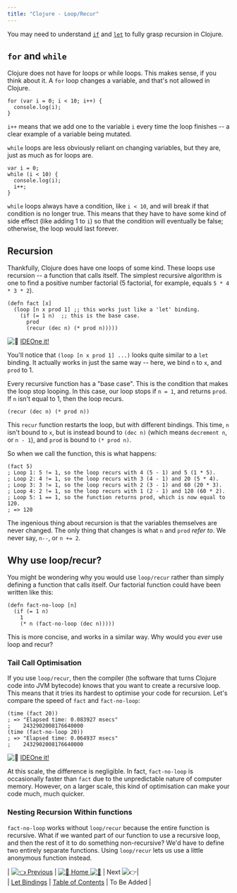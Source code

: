 ```yaml
---
title: "Clojure - Loop/Recur"
---
```


You may need to understand [`if`](//forum.freecodecamp.com/t/clojure-conditionals/18412) and [`let`](//forum.freecodecamp.com/t/clojure-create-local-variables-with-let/18415) to fully grasp recursion in Clojure.

## `for` and `while`

Clojure does not have for loops or while loops. This makes sense, if you think about it. A `for` loop changes a variable, and that's not allowed in Clojure.

    for (var i = 0; i < 10; i++) {
      console.log(i);
    }

`i++` means that we add one to the variable `i` every time the loop finishes -- a clear example of a variable being mutated.

`while` loops are less obviously reliant on changing variables, but they are, just as much as for loops are.

    var i = 0;
    while (i < 10) {
      console.log(i);
      i++;
    }

`while` loops always have a condition, like `i < 10`, and will break if that condition is no longer true. This means that they have to have some kind of side effect (like adding 1 to `i`) so that the condition will eventually be false; otherwise, the loop would last forever.

## Recursion

Thankfully, Clojure does have one loops of some kind. These loops use recursion -- a function that calls itself. The simplest recursive algorithm is one to find a positive number factorial (5 factorial, for example, equals `5 * 4 * 3 * 2`).

    (defn fact [x]
      (loop [n x prod 1] ;; this works just like a 'let' binding.
        (if (= 1 n)  ;; this is the base case.
          prod
          (recur (dec n) (* prod n)))))

![:rocket:](//forum.freecodecamp.com/images/emoji/emoji_one/rocket.png?v=2 ":rocket:") [IDEOne it!](https://ideone.com/3iP3tI)

You'll notice that `(loop [n x prod 1] ...)` looks quite similar to a `let` binding. It actually works in just the same way -- here, we bind `n` to `x`, and `prod` to 1.

Every recursive function has a "base case". This is the condition that makes the loop stop looping. In this case, our loop stops if `n = 1`, and returns `prod`. If `n` isn't equal to 1, then the loop recurs.

    (recur (dec n) (* prod n))

This `recur` function restarts the loop, but with different bindings. This time, `n` isn't bound to `x`, but is instead bound to `(dec n)` (which means `decrement n`, or `n - 1`), and `prod` is bound to `(* prod n)`.

So when we call the function, this is what happens:

    (fact 5)
    ; Loop 1: 5 != 1, so the loop recurs with 4 (5 - 1) and 5 (1 * 5).
    ; Loop 2: 4 != 1, so the loop recurs with 3 (4 - 1) and 20 (5 * 4).
    ; Loop 3: 3 != 1, so the loop recurs with 2 (3 - 1) and 60 (20 * 3).
    ; Loop 4: 2 != 1, so the loop recurs with 1 (2 - 1) and 120 (60 * 2).
    ; Loop 5: 1 == 1, so the function returns prod, which is now equal to 120.
    ; => 120

The ingenious thing about recursion is that the variables themselves are never changed. The only thing that changes is what `n` and `prod` _refer to_. We never say, `n--`, or `n += 2`.

## Why use loop/recur?

You might be wondering why you would use `loop/recur` rather than simply defining a function that calls itself. Our factorial function could have been written like this:

    (defn fact-no-loop [n]
      (if (= 1 n)
        1
        (* n (fact-no-loop (dec n)))))

This is more concise, and works in a similar way. Why would you _ever_ use loop and recur?

### Tail Call Optimisation

If you use `loop/recur`, then the compiler (the software that turns Clojure code into JVM bytecode) knows that you want to create a recursive loop. This means that it tries its hardest to optimise your code for recursion. Let's compare the speed of `fact` and `fact-no-loop`:

    (time (fact 20))
    ; => "Elapsed time: 0.083927 msecs"
    ;    2432902008176640000
    (time (fact-no-loop 20))
    ; => "Elapsed time: 0.064937 msecs"
    ;    2432902008176640000

![:rocket:](//forum.freecodecamp.com/images/emoji/emoji_one/rocket.png?v=2 ":rocket:") [IDEOne it!](https://ideone.com/tpC0Xo)

At this scale, the difference is negligible. In fact, `fact-no-loop` is occasionally faster than `fact` due to the unpredictable nature of computer memory. However, on a larger scale, this kind of optimisation can make your code much, much quicker.

### Nesting Recursion Within functions

`fact-no-loop` works without `loop/recur` because the entire function is recursive. What if we wanted part of our function to use a recursive loop, and then the rest of it to do something non-recursive? We'd have to define two entirely separate functions. Using `loop/recur` lets us use a little anonymous function instead.

| [![:point_left:](//forum.freecodecamp.com/images/emoji/emoji_one/point_left.png?v=2 ":point_left:") Previous](//forum.freecodecamp.com/t/clojure-create-local-variables-with-let/18415) | [![:book:](//forum.freecodecamp.com/images/emoji/emoji_one/book.png?v=2 ":book:") Home ![:book:](//forum.freecodecamp.com/images/emoji/emoji_one/book.png?v=2 ":book:")](//forum.freecodecamp.com/t/clojure-resources/18422) | Next ![:point_right:](//forum.freecodecamp.com/images/emoji/emoji_one/point_right.png?v=2 ":point_right:")|  
| [Let Bindings](//forum.freecodecamp.com/t/clojure-create-local-variables-with-let/18415) | [Table of Contents](//forum.freecodecamp.com/t/clojure-resources/18422) | To Be Added |
